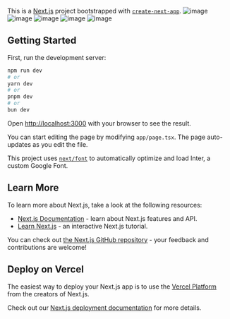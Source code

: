 This is a [Next.js](https://nextjs.org/) project bootstrapped with [`create-next-app`](https://github.com/vercel/next.js/tree/canary/packages/create-next-app).
![image](https://github.com/user-attachments/assets/e7417514-09a5-4755-8122-7df0d4519961)
![image](https://github.com/user-attachments/assets/7ee863df-7f9c-471e-9698-c98242380654)
![image](https://github.com/user-attachments/assets/b34b2dca-0e27-4f17-9677-6e91890a2fa1)
![image](https://github.com/user-attachments/assets/764d7448-1ad0-499d-ae44-8447f49b4f07)
![image](https://github.com/user-attachments/assets/37c91e85-6611-43b7-833e-95e6fdc959bc)

## Getting Started

First, run the development server:

```bash
npm run dev
# or
yarn dev
# or
pnpm dev
# or
bun dev
```

Open [http://localhost:3000](http://localhost:3000) with your browser to see the result.

You can start editing the page by modifying `app/page.tsx`. The page auto-updates as you edit the file.

This project uses [`next/font`](https://nextjs.org/docs/basic-features/font-optimization) to automatically optimize and load Inter, a custom Google Font.

## Learn More

To learn more about Next.js, take a look at the following resources:

- [Next.js Documentation](https://nextjs.org/docs) - learn about Next.js features and API.
- [Learn Next.js](https://nextjs.org/learn) - an interactive Next.js tutorial.

You can check out [the Next.js GitHub repository](https://github.com/vercel/next.js/) - your feedback and contributions are welcome!

## Deploy on Vercel

The easiest way to deploy your Next.js app is to use the [Vercel Platform](https://vercel.com/new?utm_medium=default-template&filter=next.js&utm_source=create-next-app&utm_campaign=create-next-app-readme) from the creators of Next.js.

Check out our [Next.js deployment documentation](https://nextjs.org/docs/deployment) for more details.
